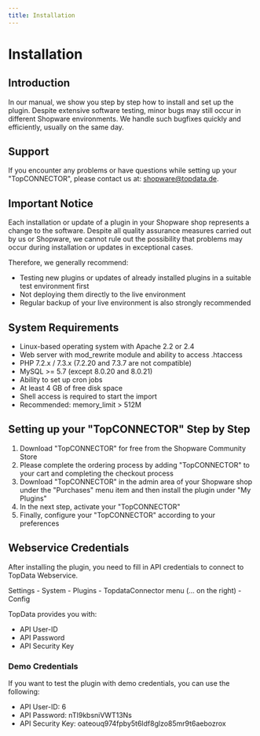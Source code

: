 ```yaml
---
title: Installation
---
```

# Installation

## Introduction

In our manual, we show you step by step how to install and set up the plugin. Despite extensive software testing, minor bugs may still occur in different Shopware environments. We handle such bugfixes quickly and efficiently, usually on the same day.

## Support

If you encounter any problems or have questions while setting up your "TopCONNECTOR", please contact us at: shopware@topdata.de.

## Important Notice

Each installation or update of a plugin in your Shopware shop represents a change to the software. Despite all quality assurance measures carried out by us or Shopware, we cannot rule out the possibility that problems may occur during installation or updates in exceptional cases.

Therefore, we generally recommend:
* Testing new plugins or updates of already installed plugins in a suitable test environment first
* Not deploying them directly to the live environment
* Regular backup of your live environment is also strongly recommended

## System Requirements

* Linux-based operating system with Apache 2.2 or 2.4
* Web server with mod_rewrite module and ability to access .htaccess
* PHP 7.2.x / 7.3.x (7.2.20 and 7.3.7 are not compatible)
* MySQL >= 5.7 (except 8.0.20 and 8.0.21)
* Ability to set up cron jobs
* At least 4 GB of free disk space
* Shell access is required to start the import
* Recommended: memory_limit > 512M


## Setting up your "TopCONNECTOR" Step by Step

1. Download "TopCONNECTOR" for free from the Shopware Community Store
2. Please complete the ordering process by adding "TopCONNECTOR" to your cart and completing the checkout process
3. Download "TopCONNECTOR" in the admin area of your Shopware shop under the "Purchases" menu item and then install the plugin under "My Plugins"
4. In the next step, activate your "TopCONNECTOR"
5. Finally, configure your "TopCONNECTOR" according to your preferences


## Webservice Credentials
After installing the plugin, you need to fill in API credentials to connect to TopData Webservice.

Settings - System - Plugins - TopdataConnector menu (... on the right) - Config

TopData provides you with:

- API User-ID
- API Password
- API Security Key

### Demo Credentials

If you want to test the plugin with demo credentials, you can use the following:

- API User-ID: 6
- API Password: nTI9kbsniVWT13Ns
- API Security Key: oateouq974fpby5t6ldf8glzo85mr9t6aebozrox


